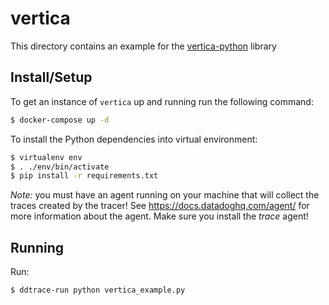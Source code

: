 # vertica

This directory contains an example for the [vertica-python][verticadb] library

[verticadb]: https://github.com/vertica/vertica-python


## Install/Setup

To get an instance of `vertica` up and running run the following command:

```sh
$ docker-compose up -d
```

To install the Python dependencies into virtual environment:

```sh
$ virtualenv env
$ . ./env/bin/activate
$ pip install -r requirements.txt
```

*Note:* you must have an agent running on your machine that will collect the
traces created by the tracer! See https://docs.datadoghq.com/agent/ for more
information about the agent. Make sure you install the *trace* agent!


## Running

Run:

```sh
$ ddtrace-run python vertica_example.py
```
